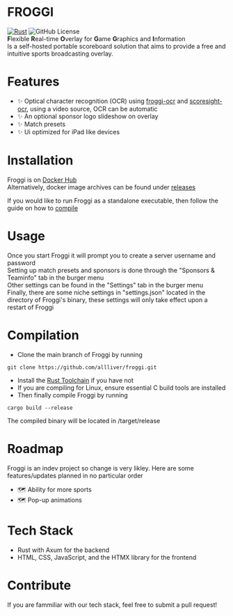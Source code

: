 # FROGGI
[![Rust](https://github.com/AllLiver/Froggi/actions/workflows/rust.yml/badge.svg)](https://github.com/AllLiver/Froggi/actions/workflows/rust.yml)
![GitHub License](https://img.shields.io/github/license/allliver/froggi)  
**F**lexible **R**eal-time **O**verlay for **G**ame **G**raphics and **I**nformation  
Is a self-hosted portable scoreboard solution that aims to provide a free and intuitive sports broadcasting overlay.

# Features
- ✨ Optical character recognition (OCR) using [froggi-ocr](https://github.com/AllLiver/froggi-ocr) and [scoresight-ocr](https://github.com/locaal-ai/scoresight), using a video source, OCR can be automatic
- ✨ An optional sponsor logo slideshow on overlay
- ✨ Match presets
- ✨ Ui optimized for iPad like devices

# Installation
Froggi is on [Docker Hub](https://hub.docker.com/repository/docker/allliver/froggi/general)  
Alternatively, docker image archives can be found under [releases](https://github.com/AllLiver/Froggi/releases)  
  
If you would like to run Froggi as a standalone executable, then follow the guide on how to [compile](https://github.com/AllLiver/Froggi/edit/dev/README.md#compilation)

# Usage
Once you start Froggi it will prompt you to create a server username and password  
Setting up match presets and sponsors is done through the "Sponsors & Teaminfo" tab in the burger menu  
Other settings can be found in the "Settings" tab in the burger menu  
Finally, there are some niche settings in "settings.json" located in the directory of Froggi's binary, these settings will only take effect upon a restart of Froggi  

# Compilation 
- Clone the main branch of Froggi by running
```
git clone https://github.com/allliver/froggi.git
```
- Install the [Rust Toolchain](https://rustup.rs/ "rustup") if you have not
- If you are compiling for Linux, ensure essential C build tools are installed
- Then finally compile Froggi by running
```
cargo build --release
```
The compiled binary will be located in /target/release

# Roadmap
Froggi is an indev project so change is very likley.
Here are some features/updates planned in no particular order
 - 🗺️ Ability for more sports
 - 🗺️ Pop-up animations

# Tech Stack
 - Rust with Axum for the backend
 - HTML, CSS, JavaScript, and the HTMX library for the frontend

# Contribute
If you are fammiliar with our tech stack, feel free to submit a pull request!

